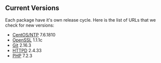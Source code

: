 Current Versions
-----------------

Each package have it's own release cycle. Here is the list of URLs that we check for new versions:

* [CentOS/NTP](https://wiki.centos.org/Manuals/ReleaseNotes/CentOS7) 7.6.1810
* [OpenSSL](https://github.com/openssl/openssl/releases) 1.1.1c
* [Git](https://github.com/git/git/releases) 2.16.3
* [HTTPD](https://github.com/apache/httpd/releases) 2.4.33
* [PHP](https://github.com/php/php-src/releases) 7.2.3
